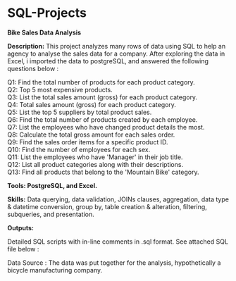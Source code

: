 # SQL-Projects

<b>Bike Sales Data Analysis</b>

<b>Description:</b> This project analyzes many rows of data using SQL to help an agency to analyse the sales data for a company. After exploring the data in Excel, i imported the data to postgreSQL, and answered the following questions below :

Q1:  Find the total number of products for each product category. <br>
Q2:  Top 5 most expensive products. <br>
Q3:  List the total sales amount (gross) for each product category.<br>
Q4:  Total sales amount (gross) for each product category.<br>
Q5:  List the top 5 suppliers by total product sales.<br>
Q6:  Find the total number of products created by each employee.<br>
Q7:  List the employees who have changed product details the most.<br>
Q8:  Calculate the total gross amount for each sales order.<br>
Q9:  Find the sales order items for a specific product ID.<br>
Q10: Find the number of employees for each sex.<br>
Q11: List the employees who have 'Manager' in their job title.<br>
Q12: List all product categories along with their descriptions.<br>
Q13: Find all products that belong to the 'Mountain Bike' category.<br>


<b>Tools: PostgreSQL, and Excel.</b>

<b>Skills:</b> Data querying, data validation, JOINs clauses, aggregation, data type & datetime conversion, group by, table creation & alteration, filtering, subqueries, and presentation.

<b>Outputs:</b>

Detailed SQL scripts with in-line comments in .sql format.
See attached SQL file below :


Data Source : The data was put together for the analysis, hypothetically a bicycle manufacturing company.
